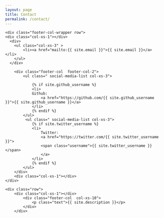 ```yaml
---
layout: page
title: Contact
permalink: /contact/
---
```

  <div class="wrapper">

    <div class="footer-col-wrapper row">
    <div class="col-xs-1"></div>
      <div>
        <ul class="col-xs-3" >
            <li><a href="mailto:{{ site.email }}">{{ site.email }}</a></li>
        </ul>
      </div>

        <div class="footer-col  footer-col-2">
            <ul class=" social-media-list col-xs-3">

                {% if site.github_username %}
                <li>
                Github: 
                    <a href="https://github.com/{{ site.github_username }}">{{ site.github_username }}</a>
                </li>
                {% endif %}
            </ul>
             <ul class=" social-media-list col-xs-3">
                {% if site.twitter_username %}
                <li>
                    Twitter: 
                    <a href="https://twitter.com/{{ site.twitter_username }}">
                    <span class="username">{{ site.twitter_username }}</span>
                    </a>
                </li>
                {% endif %}
            </ul>
        </div>
        <div class="col-xs-1"></div>
    </div>
        
    <div class="row">
        <div class="col-xs-1"></div>
            <div class="footer-col  col-xs-10">
                <p class="text">{{ site.description }}</p>
            </div>
        </div>
  </div>